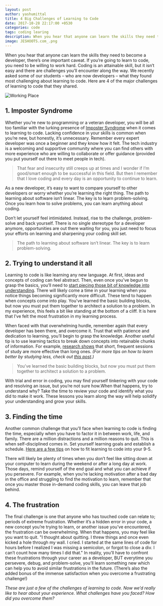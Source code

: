 ```yaml
---
layout: post
author: yashumittal
title: 4 Big Challenges of Learning to Code
date: 2017-10-28 22:17:00 +0530
categories: code
tags: coding learing
description: When you hear that anyone can learn the skills they need to become a developer, there’s one important caveat. If you’re going to learn to code, you need to be willing to work hard.
image: JESHOOTS.com_.png
---
```


When you hear that anyone can learn the skills they need to become a developer, there’s one important caveat. If you’re going to learn to code, you need to be willing to work hard. Coding is an attainable skill, but it isn’t easy and there are challenges you’ll encounter along the way. We recently asked some of our students – who are now developers – what they found most challenging about learning to code. Here are 4 of the major challenges of learning to code that they shared.

![Working Place](//cdn.codecarrot.net/images/JESHOOTS.com_.png)

## 1. Imposter Syndrome

Whether you’re new to programming or a veteran developer, you will be all too familiar with the lurking presence of [Imposter Syndrome](/slaying-the-dragon-imposter-syndrome) when it comes to learning to code. Lacking confidence in your skills is common when you’re new, but honestly, it’s unnecessary. Remember every expert developer was once a beginner and they know how it felt. The tech industry is a welcoming and supportive community where you can find others with more experience who are willing to collaborate or offer guidance (provided you put yourself out there to meet people in tech).

<blockquote>
That fear and insecurity still creeps up at times and I wonder if I’m good/smart enough to be successful in this field. But then I remember that I love coding and every day is an opportunity to continue to learn.
</blockquote>

As a new developer, it’s easy to want to compare yourself to other developers or worry whether you’re learning the right thing. The path to learning about software isn’t linear. The key is to learn problem-solving. Once you learn how to solve problems, you can learn anything about coding.

Don’t let yourself feel intimidated. Instead, rise to the challenge, problem-solve and back yourself. There is no single stereotype for a developer anymore, opportunities are out there waiting for you, you just need to focus your efforts on learning and sharpening your coding skill set.

<blockquote>
The path to learning about software isn’t linear. The key is to learn problem-solving.
</blockquote>

## 2. Trying to understand it all

Learning to code is like learning any new language. At first, ideas and concepts of coding can feel abstract. Then, even once you’ve begun to grasp the basics, you’ll need to [start piecing those bit of knowledge into understanding](/why-its-a-learning-curve-not-a-line). There will likely come a time in your learning when you notice things becoming significantly more difficult. These tend to happen when concepts come into play. You’ve learned the basic building blocks, but now you must put them together to architect a solution to a problem. In my experience, this feels a bit like standing at the bottom of a cliff. It is here that I’ve felt the most frustration in my learning process.

When faced with that overwhelming hurdle, remember again that every developer has been there, and overcome it. Trust that with patience and dedication to learning, you’ll begin to grasp the knowledge. Another useful tip is to use learning tactics to break down concepts into retainable chunks of information. For example, [research shows](/3-ways-to-learn-better-by-studying-less) that short, frequent sessions of study are more effective than long ones. *(For more tips on how to learn better by studying less, check out [this post](/3-ways-to-learn-better-by-studying-less).)*

<blockquote>
You’ve learned the basic building blocks, but now you must put them together to architect a solution to a problem.
</blockquote>

With trial and error in coding, you may find yourself tinkering with your code and resolving an issue, but you’re not sure how.When that happens, try to understand why? Take the time to review your code and identify what you did to make it work. These lessons you learn along the way will help solidify your understanding and grow your skills.

## 3. Finding the time

Another common challenge that you’ll face when learning to code is finding the time, especially when you have to factor it in between work, life, and family. There are a million distractions and a million reasons to quit. This is when self-disciplined comes in. Set yourself learning goals and establish a schedule. [Here are a few tips](/factor-learning-to-code-into-your-9-5) on how to fit learning to code into your 9-5.

There will likely be plenty of times when you don’t feel like sitting down at your computer to learn during the weekend or after a long day at work. Those days, remind yourself of the end goal and what you can achieve if you persevere. For example, when you’re lacking motivation after a bad day in the office and struggling to find the motivation to learn, remember that once you master those in-demand coding skills, you can leave that job behind.

## 4. The frustration

The final challenge is one that anyone who has touched code can relate to; periods of extreme frustration. Whether it’s a hidden error in your code, a new concept you’re trying to learn, or another issue you’ve encountered, the frustration can be overwhelming. When that happens, you may feel like you want to quit. "I thought about quitting. I threw things and once even kicked a hole through my wall. I cried. I started at the same lines of code for hours before I realized I was missing a semicolon, or forgot to close a div. I can’t count how many times I did that." In reality, you’ll have to confront these frustrations through your career as a developer, BUT everytime you persevere, debug, and problem-solve, you’ll learn something new which can help you to avoid similar frustrations in the future. (There’s also the added bonus of the immense satisfaction when you overcome a frustrating challenge!)

*These are just a few of the challenges of learning to code. Now we’d really like to hear about your experience. What challenges have you faced? How did you overcome them?*

